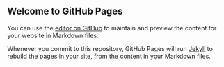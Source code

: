 ## Welcome to GitHub Pages

You can use the [editor on GitHub](https://github.com/LL09-LegalCompliance-dowell/DoWell-UX-Living-Lab-India/edit/gh-pages/index.md) to maintain and preview the content for your website in Markdown files.

Whenever you commit to this repository, GitHub Pages will run [Jekyll](https://jekyllrb.com/) to rebuild the pages in your site, from the content in your Markdown files.

